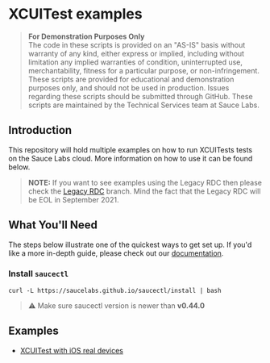 # XCUITest examples

> **For Demonstration Purposes Only**\
> The code in these scripts is provided on an "AS-IS" basis without warranty of any kind, either express or implied,
> including without limitation any implied warranties of condition, uninterrupted use, merchantability, fitness for a
> particular purpose, or non-infringement. These scripts are provided for educational and demonstration purposes only, 
> and should not be used in production. Issues regarding these scripts should be submitted through GitHub. These scripts
> are maintained by the Technical Services team at Sauce Labs.

## Introduction
This repository will hold multiple examples on how to run XCUITests tests on the Sauce Labs cloud.
More information on how to use it can be found below.

> **NOTE:** If you want to see examples using the Legacy RDC then please check the 
> [Legacy RDC](https://github.com/saucelabs-training/demo-xcuitest/tree/legacy-rdc) branch. Mind the fact that the 
> Legacy RDC will be EOL in September 2021. 

## What You'll Need
The steps below illustrate one of the quickest ways to get set up. If you'd like a more in-depth guide, please check out
our [documentation](https://docs.saucelabs.com/testrunner-toolkit/installation).

### Install `saucectl`
```shell
curl -L https://saucelabs.github.io/saucectl/install | bash
```

> ⚠️ Make sure saucectl version is newer than **v0.44.0**

## Examples
- [XCUITest with iOS real devices](./real-devices)
